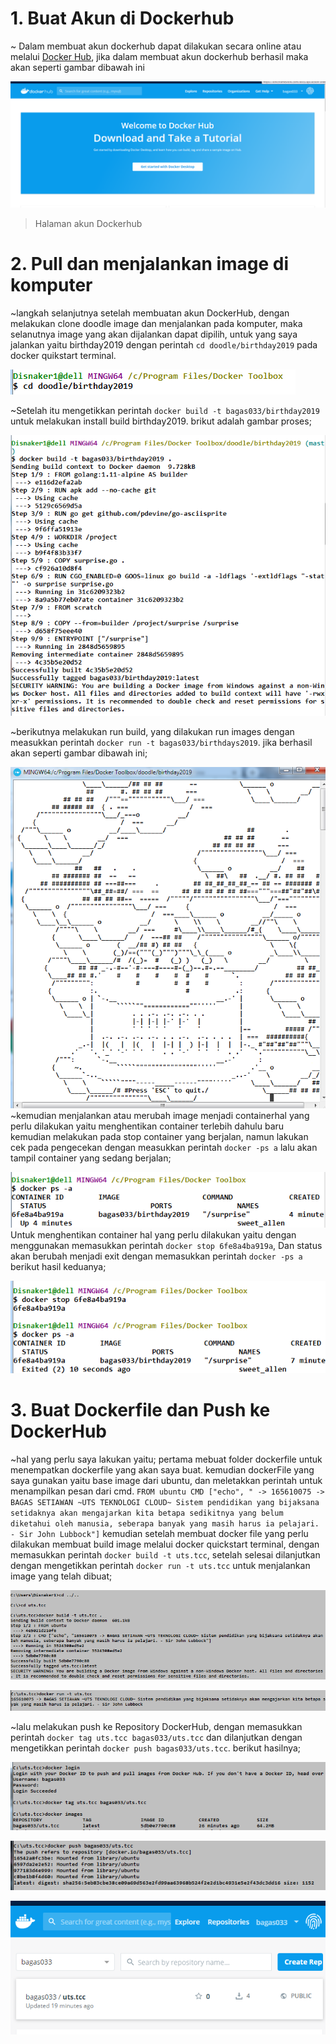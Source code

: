 # 1. Buat Akun di Dockerhub
~ Dalam membuat akun dockerhub dapat dilakukan secara online atau melalui  [Docker Hub](https://hub.docker.com/), jika dalam membuat akun dockerhub berhasil maka akan seperti gambar dibawah ini

![Halaman Akun Dockerhub](https://github.com/Bagas033/UTS-TCC-Bagas/blob/master/dockerhub_1.png)
> Halaman akun Dockerhub

# 2. Pull dan menjalankan image di komputer 
~langkah selanjutnya setelah membuatan akun DockerHub, dengan melakukan clone doodle image dan menjalankan pada komputer, maka selanutnya image yang akan dijalankan dapat dipilih, untuk yang saya jalankan yaitu birthday2019 dengan perintah `cd doodle/birthday2019` pada docker quikstart terminal.

![pindah direktori](https://github.com/Bagas033/UTS-TCC-Bagas/blob/master/soal_02_1.png)

~Setelah itu mengetikkan perintah `docker build -t bagas033/birthday2019` untuk melakukan install build birthday2019. brikut adalah gambar proses;

![build image](https://github.com/Bagas033/UTS-TCC-Bagas/blob/master/soal_02_2.png)

~berikutnya melakukan run build, yang dilakukan run images dengan measukkan perintah `docker run -t bagas033/birthdays2019`. jika berhasil akan seperti gambar dibawah ini;

![Hasil run](https://github.com/Bagas033/UTS-TCC-Bagas/blob/master/soal_02_3.png)
~kemudian menjalankan atau merubah image menjadi containerhal yang perlu dilakukan yaitu menghentikan container terlebih dahulu baru kemudian melakukan pada stop container yang berjalan, namun lakukan cek pada pengecekan dengan measukkan perintah `docker -ps a` lalu akan tampil container yang sedang berjalan;

![container berjalan](https://github.com/Bagas033/UTS-TCC-Bagas/blob/master/soal_02_4.png)
Untuk menghentikan container hal yang perlu dilakukan yaitu dengan menggunakan memasukkan  perintah `docker stop 6fe8a4ba919a`, Dan status akan berubah menjadi exit dengan memasukkan perintah `docker -ps a` berikut hasil keduanya;

![hasil Stop](https://github.com/Bagas033/UTS-TCC-Bagas/blob/master/soal_02_5.png)

# 3. Buat Dockerfile dan Push ke DockerHub
~hal yang perlu saya lakukan yaitu;
pertama mebuat folder dockerfile untuk menempatkan dockerfile yang akan saya buat.
kemudian dockerFile yang saya gunakan yaitu base image dari ubuntu, dan meletakkan perintah untuk menampilkan pesan dari cmd.
`FROM ubuntu
CMD ["echo", " -> 165610075 -> BAGAS SETIAWAN ~UTS TEKNOLOGI CLOUD~ Sistem pendidikan yang bijaksana setidaknya akan mengajarkan kita betapa sedikitnya yang belum diketahui oleh manusia, seberapa banyak yang masih harus ia pelajari. - Sir John Lubbock"]`
kemudian setelah membuat docker file yang perlu dilakukan membuat build image melalui docker quickstart terminal, dengan memasukkan perintah `docker build -t uts.tcc`, setelah selesai dilanjutkan dengan mengetikkan perintah `docker run -t uts.tcc` untuk menjalankan image yang telah dibuat;

![Proses build](https://github.com/Bagas033/UTS-TCC-Bagas/blob/master/soal_04_1.png)

![Proses run image](https://github.com/Bagas033/UTS-TCC-Bagas/blob/master/soal_04_2.png)

~lalu melakukan  push ke Repository DockerHub, dengan memasukkan perintah `docker tag uts.tcc bagas033/uts.tcc` dan dilanjutkan dengan mengetikkan perintah `docker push bagas033/uts.tcc`. berikut hasilnya;

![proses push](https://github.com/Bagas033/UTS-TCC-Bagas/blob/master/push_dockerhub_1.png)

![proses push](https://github.com/Bagas033/UTS-TCC-Bagas/blob/master/push_dockerhub_2.png)

![Hasil push](https://github.com/Bagas033/UTS-TCC-Bagas/blob/master/push_hasil_docker.png)